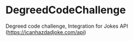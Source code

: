 # DegreedCodeChallenge
Degreed code challenge, Integration for Jokes API (https://icanhazdadjoke.com/api)
